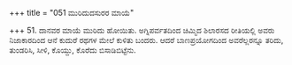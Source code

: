 +++
title = "051 ಮುರಿದುದಸುರರ ಮಾಯೆ"

+++
51. ದಾನವರ ಮಾಯೆ ಮುರಿದು ಹೋಯಿತು. ಅಗ್ನಿಪರ್ವತದಿಂದ ಚಿಮ್ಮಿದ ಶಿಲಾರಸದ ರೀತಿಯಲ್ಲಿ ಅವರು ನಿಜಾಕಾರದಿಂದ ಆನೆ ಕುದುರೆ ರಥಗಳ ಮೇಲೆ ಕುಳಿತು ಬಂದರು. ಆದರೆ ಬಾಣಪ್ರಯೋಗದಿಂದ ಅವರೆಲ್ಲರನ್ನೂ ತರಿದು, ತುಂಡರಿಸಿ, ಸೀಳಿ, ಕೊಯ್ದು, ಕೊರೆದು ಬಿಸಾಡಿಬಿಟ್ಟೆನು.